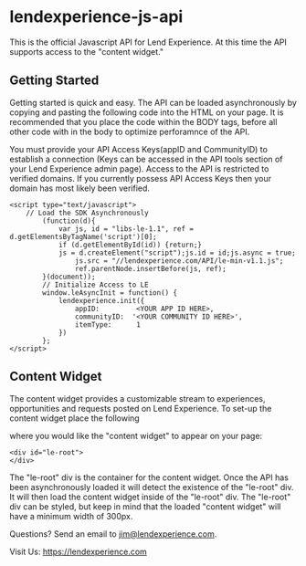 lendexperience-js-api
=====================

This is the official Javascript API for Lend Experience. At this time the API supports access to the "content widget."

<h2>Getting Started</h2>

Getting started is quick and easy. The API can be loaded asynchronously by copying and pasting the following code into the HTML on your page.
It is recommended that you place the code within the BODY tags, before all other code with in the body to optimize perforamnce of the API.

You must provide your API Access Keys(appID and CommunityID) to establish a connection (Keys can be accessed in the API tools section of your
Lend Experience admin page). Access to the API is restricted to verified domains. If you currently possess API Access Keys then your domain 
has most likely been verified.

````
<script type="text/javascript">
  	// Load the SDK Asynchronously
		(function(d){
			var js, id = "libs-le-1.1", ref = d.getElementsByTagName('script')[0];
			if (d.getElementById(id)) {return;}
			js = d.createElement("script");js.id = id;js.async = true;
		    	js.src = "//lendexperience.com/API/le-min-v1.1.js";
		    	ref.parentNode.insertBefore(js, ref);
		}(document));
		// Initialize Access to LE
		window.leAsyncInit = function() {
			lendexperience.init({
				appID:         <YOUR APP ID HERE>,
				communityID:  '<YOUR COMMUNITY ID HERE>',
				itemType:      1
			})
		};
</script>
````

<h2>Content Widget</h2>

The content widget provides a customizable stream to experiences, opportunities and requests posted on Lend Experience.
To set-up the content widget place the following <DIV> where you would like the "content widget" to appear on your page:
````
<div id="le-root">
</div>

````
The "le-root" div is the container for the content widget. Once the API has been asynchronously loaded it will detect the 
existence of the "le-root" div. It will then load the content widget inside of the "le-root" div. The "le-root" div
can be styled, but keep in mind that the loaded "content widget" will have a minimum width of 300px.

Questions?
Send an email to <a href="mailto:jim@lendexperience.com">jim@lendexperience.com</a>.

Visit Us:
<a href="https://lendexperience.com/le">https://lendexperience.com</a>
